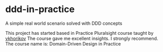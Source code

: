 # ddd-in-practice
A simple real world scenario solved with DDD concepts

This project has started based in Practice Pluralsight course taught by [vkhorikov](https://github.com/vkhorikov)
The course gave me excellent insights. I strongly recommend. The course name is: Domain-Driven Design in Practice
